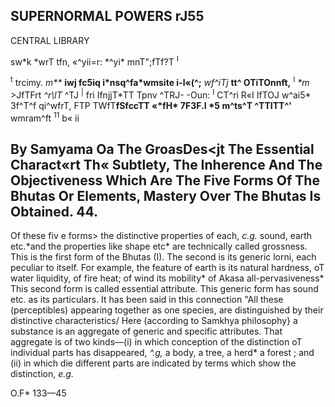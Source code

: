 ## **SUPERNORMAL POWERS** rJ55

CENTRAL LIBRARY

sw\*k \*wrT tfn, «^yii=r: *^yi\* mnT";fTf?T <sup>I</sup>

<sup>t</sup> trcimy. *m\*\** **iwj fc5iq i\*nsq^fa\*wmsite i-l«(^;** *wf^iTj* **tt^ OTiTOnnft,** <sup>I</sup> *\*m* >JfTFrt *^r\lT* ^TJ <sup>|</sup> fri IfnjjT\*TT Tpnv ^TRJ- -Oun: <sup>I</sup> CT^ri R«I IfTOJ w^ai5\* 3f^T^f qi^wfrT, FTP TWfT**fSfccTT «\*fH\* 7F3F.I \*5 m^ts^T ^TTITT^'** wmram^ft <sup>11</sup> b« ii

## **By Samyama Oa The GroasDes<jt The Essential Charact«rt Th« Subtlety, The Inherence And The Objectiveness Which Are The Five Forms Of The Bhutas Or Elements, Mastery Over The Bhutas Is Obtained. 44.**

Of these fiv e forms> the distinctive properties of each, *c.g.* sound, earth etc.\*and the properties like shape etc\* are technically called grossness. This is the first form of the Bhutas (I). The second is its generic lorni, each peculiar to itself. For example, the feature of earth is its natural hardness, oT water liquidity, of fire heat; of wind its mobility\* of Akasa all-pervasiveness\* This second form is called essential attribute. This generic form has sound etc. as its particulars. It has been said in this connection "All these (perceptibles) appearing together as one species, are distinguished by their distinctive characteristics/ Here (according to Samkhya philosophy} a substance is an aggregate of generic and specific attributes. That aggregate is of two kinds—(i) in which conception of the distinction oT individual parts has disappeared, *^.g,* a body, a tree, a herd\* a forest ; and (ii) in which die different parts are indicated by terms which show the distinction, *e.g.*

O.F\* 133—45